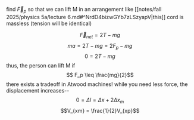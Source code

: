 find $\vec{F}_p$ so that we can lift M in an arrangement like [[notes/fall 2025/physics 5a/lecture 6.md#^NrdD4bizwGYb7zLSzyapV|this]]
	cord is massless (tension will be identical)

$$\vec{F}_{net} = 2T - mg$$ $$ma = 2T-mg = 2F_p - mg$$
$$ 0 = 2T - mg$$
thus, the person can lift M if
$$ F_p \leq \frac{mg}{2}$$
there exists a tradeoff in Atwood machines!
while you need less force, the displacement increases--
$$ 0 = \Delta l = \Delta x + 2\Delta x_m$$
$$V_{xm} = \frac{1}{2}V_{xp}$$

